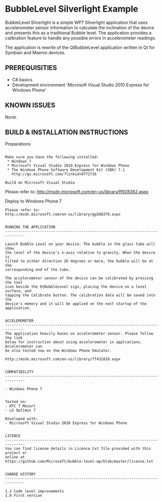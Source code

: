 BubbleLevel Silverlight Example
===============================

BubbleLevel Silverlight is a simple WP7 Silverlight application that uses
accelerometer sensor information to calculate the inclination of the device
and presents this as a traditional Bubble level. The application provides a
calibration feature to handle any possible errors in accelerometer readings.

The application is rewrite of the QtBubbleLevel application written in Qt for
Symbian and Maemo devices.


PREREQUISITIES
-------------------------------------------------------------------------------

- C# basics
- Development environment 'Microsoft Visual Studio 2010 Express for Windows
  Phone'


KNOWN ISSUES
-------------------------------------------------------------------------------

None.
  
  
BUILD & INSTALLATION INSTRUCTIONS
-------------------------------------------------------------------------------

Preparations
~~~~~~~~~~~~

Make sure you have the following installed:
 * Windows 7
 * Microsoft Visual Studio 2010 Express for Windows Phone
 * The Windows Phone Software Development Kit (SDK) 7.1
   http://go.microsoft.com/?linkid=9772716

Build on Microsoft Visual Studio
~~~~~~~~~~~~~~~~~~~~~~~~~~~~~~~~

Please refer to:
http://msdn.microsoft.com/en-us/library/ff928362.aspx


Deploy to Windows Phone 7
~~~~~~~~~~~~~~~~~~~~~~~~~
Please refer to:
http://msdn.microsoft.com/en-us/library/gg588378.aspx

    
RUNNING THE APPLICATION
-------------------------------------------------------------------------------

Launch Bubble Level on your device. The bubble in the glass tube will show 
the level of the device's x-axis relative to gravity. When the device is 
tilted to either direction 20 degrees or more, the bubble will be at the 
corresponding end of the tube.

The accelerometer sensor of the device can be calibrated by pressing the tool
icon beside the QtBubbleLevel sign, placing the device on a level surface, and 
tapping the Calibrate button. The calibration data will be saved into the
device's memory and it will be applied on the next startup of the application.

	
ACCELEROMETER
-------------------------------------------------------------------------------
The application heavily bases on accelerometer sensor. Please follow the link 
below for instruction about using accelerometer in applcations. Accelerometer can 
be also tested now on the Windows Phone Emulator.

http://msdn.microsoft.com/en-us/library/ff431810.aspx


COMPATIBILITY
-------------------------------------------------------------------------------

- Windows Phone 7

	
Tested on: 
- HTC 7 Mozart
- LG Optimus 7 
	
Developed with:
- Microsoft Visual Studio 2010 Express for Windows Phone
	

LICENCE
-------------------------------------------------------------------------------
You can find license details in Licence.txt file provided with this project or
online at
https://github.com/Microsoft/bubble-level-wp/blob/master/license.txt


CHANGE HISTORY
-------------------------------------------------------------------------------

1.1 Code level improvements
1.0 First version